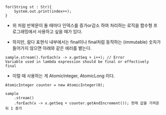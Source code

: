```
for(String st : Str){
	System.out.print(index++);
}
```

- 위 처럼 반복문이 돌 때마다 인덱스를 증가or감소 하여 처리하는 로직을 함수형 프로그래밍에서 사용하고 싶을 때가 있다.

- 하지만, 람다 표현식 내부에서는 final이나 final처럼 동작하는 (immutable) 숫자가 들어가지 않으면 아래와 같은 에러를 뱉는다.

```
sample.stream().forEach(x -> x.getSeq + i++); // Error
Variable used in lambda expression should be final or effectively final
```

- 이럴 때 사용하는 게 AtomicInteger, AtomicLong 이다.

```
AtomicInteger counter = new AtomicInteger(0);

sample
	.stream()
	.forEach(x -> x.getSeq + counter.getAndIncrement()); 현재 값을 가져온 뒤 1 증가
```
